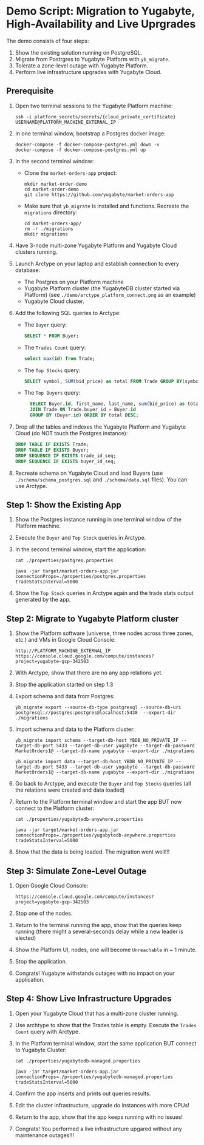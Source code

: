 # Demo Script: Migration to Yugabyte, High-Availability and Live Uprgrades

The demo consists of four steps:

1. Show the existing solution running on PostgreSQL.
2. Migrate from Postrgres to Yugabyte Platform with `yb_migrate`.
3. Tolerate a zone-level outage with Yugabyte Platform.
4. Perform live infrastructure upgrades with Yugabyte Cloud.

## Prerequisite

1. Open two terminal sessions to the Yugabyte Platform machine:
    
    ```shell
    ssh -i platform_secrets/secrets/{cloud_private_certificate} USERNAME@PLATFORM_MACHINE_EXTERNAL_IP
    ```

2. In one terminal window, bootstrap a Postgres docker image:

    ```shell
    docker-compose -f docker-compose-postgres.yml down -v
    docker-compose -f docker-compose-postgres.yml up
    ```

3. In the second terminal window:
    * Clone the `market-orders-app` project:
        ```shell
        mkdir market-order-demo
        cd market-order-demo
        git clone https://github.com/yugabyte/market-orders-app
        ```
    * Make sure that `yb_migrate` is installed and functions. Recreate the `migrations` directory:
        ```shell
        cd market-orders-app/
        rm -r ./migrations
        mkdir migrations
        ```

4. Have 3-node multi-zone Yugabyte Platform and Yugabyte Cloud clusters running.

5. Launch Arctype on your laptop and establish connection to every database:
    * The Postgres on your Platform machine
    * Yugabyte Platform cluster (the YugabyteDB cluster started via Platform) (see `./demo/arctype_platform_connect.png` as an example)
    * Yugabyte Cloud cluster.

6. Add the following SQL queries to Arctype:
    * The `Buyer` query:
        ```sql
        SELECT * FROM Buyer;
        ```
    * The `Trades Count` query:
        ```sql
        select max(id) from Trade;
        ```
    * The `Top Stocks` query:
        ```sql
        SELECT symbol, SUM(bid_price) as total FROM Trade GROUP BY(symbol) ORDER BY total DESC;
        ``` 
    * The `Top Buyers` query:
        ```sql
          SELECT Buyer.id, first_name, last_name, sum(bid_price) as total FROM Buyer
          JOIN Trade ON Trade.buyer_id = Buyer.id
          GROUP BY (Buyer.id) ORDER BY total DESC;
        ```         

7. Drop all the tables and indexes the Yugabyte Platform and Yugabyte Cloud (do NOT touch the Postgres instance):
    ```sql
    DROP TABLE IF EXISTS Trade;
    DROP TABLE IF EXISTS Buyer;
    DROP SEQUENCE IF EXISTS trade_id_seq;
    DROP SEQUENCE IF EXISTS buyer_id_seq;
    ```

8. Recreate schema on Yugabyte Cloud and load Buyers (use `./schema/schema_postgres.sql` and `./schema/data.sql` files). You can use Arctype.


## Step 1: Show the Existing App

1. Show the Postgres instance running in one terminal window of the Platform machine.

2. Execute the `Buyer` and `Top Stock` queries in Arctype.

3. In the second terminal window, start the application:
    ```shell
    cat ./properties/postgres.properties

    java -jar target/market-orders-app.jar connectionProps=./properties/postgres.properties tradeStatsInterval=5000
    ```
4. Show the `Top Stock` queries in Arctype again and the trade stats output generated by the app.    



## Step 2: Migrate to Yugabyte Platform cluster

1. Show the Platform software (universe, three nodes across three zones, etc.) and VMs in Google Cloud Console:

    ```shell
    http://PLATFORM_MACHINE_EXTERNAL_IP
    https://console.cloud.google.com/compute/instances?project=yugabyte-gcp-342503
    ```

2. With Arctype, show that there are no any app relations yet.

3. Stop the application started on step 1.3

4. Export schema and data from Postgres:
    ```shell
    yb_migrate export --source-db-type postgresql --source-db-uri postgresql://postgres:postgres@localhost:5438  --export-dir ./migrations 
    ```
5. Import schema and data to the Platform cluster:
    ```shell
    yb_migrate import schema --target-db-host YBDB_NO_PRIVATE_IP --target-db-port 5433 --target-db-user yugabyte --target-db-password MarketOrders1@ --target-db-name yugabyte --export-dir ./migrations

    yb_migrate import data --target-db-host YBDB_NO_PRIVATE_IP --target-db-port 5433 --target-db-user yugabyte --target-db-password MarketOrders1@ --target-db-name yugabyte --export-dir ./migrations
    ```    

6. Go back to Arctype, and execute the `Buyer` and `Top Stocks` queries (all the relations were created and data loaded)

7. Return to the Platform terminal window and start the app BUT now connect to the Platform cluster:
    ```shell
    cat ./properties/yugabytedb-anywhere.properties

    java -jar target/market-orders-app.jar connectionProps=./properties/yugabytedb-anywhere.properties tradeStatsInterval=5000
    ```

8. Show that the data is being loaded. The migration went well!!!    



## Step 3: Simulate Zone-Level Outage

1. Open Google Cloud Console:

    ```shell
    https://console.cloud.google.com/compute/instances?project=yugabyte-gcp-342503
    ```

2. Stop one of the nodes.

3. Return to the terminal running the app, show that the queries keep running (there might a several-seconds delay while a new leader is elected)

4. Show the Platform UI, nodes, one will become `Unreachable` in ~ 1 minute.

5. Stop the application.

6. Congrats! Yugabyte withstands outages with no impact on your application.



## Step 4: Show Live Infrastructure Upgrades

1. Open your Yugabyte Cloud that has a multi-zone cluster running.

2. Use archtype to show that the Trades table is empty. Execute the `Trades Count` query with Arctype.

3. In the Platform terminal window, start the same application BUT connect to Yugabyte Cluster:
    ```shell
    cat ./properties/yugabytedb-managed.properties

    java -jar target/market-orders-app.jar connectionProps=./properties/yugabytedb-managed.properties tradeStatsInterval=5000
    ```

4. Confirm the app inserts and prints out queries results.

5. Edit the cluster infrastructure, upgrade do instances with more CPUs!

6. Return to the app, show that the app keeps running with no issues!

7. Congrats! You performed a live infrastructure upgared without any maintenance outages!!!

